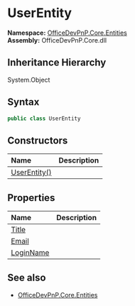 # UserEntity
**Namespace:** [OfficeDevPnP.Core.Entities](OfficeDevPnP.Core.Entities.md)  
**Assembly:** OfficeDevPnP.Core.dll  
## Inheritance Hierarchy
System.Object  

## Syntax
```C#
public class UserEntity
```
## Constructors
|**Name**|**Description**|
|:-----|:-----|
| [UserEntity()](OfficeDevPnP.Core.Entities.UserEntity.ctor1.md) | 
## Properties
|**Name**|**Description**|
|:-----|:-----|
| [Title](OfficeDevPnP.Core.Entities.UserEntity.Title.md) | 
| [Email](OfficeDevPnP.Core.Entities.UserEntity.Email.md) | 
| [LoginName](OfficeDevPnP.Core.Entities.UserEntity.LoginName.md) | 
## See also
- [OfficeDevPnP.Core.Entities](OfficeDevPnP.Core.Entities.md)
